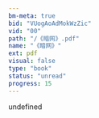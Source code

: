 ```yaml
---
bm-meta: true
bid: "VUogAoAdMokWzZic"
vid: "00"
path: "/《暗网》.pdf"
name: "《暗网》"
ext: pdf
visual: false
type: "book"
status: "unread"
progress: 15
---
```

undefined